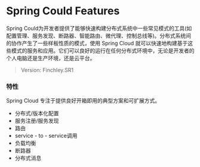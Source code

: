 # Spring Could Features

Spring Could为开发者提供了能够快速构建分布式系统中一些常见模式的工具(如配置管理、服务发现、断路器、智能路由、微代理、控制总线等)。分布式系统间的协作产生了一些样板性质的模式，使用 Spring Cloud 就可以快速地构建基于这些模式的服务和应用。它们可以良好的运行在任何分布式环境中，无论是开发者的个人电脑还是生产环境，还是云平台。

> Version: Finchley.SR1

### 特性

Spring Cloud 专注于提供良好开箱即用的典型方案和可扩展方式。

- 分布式/版本化配置
- 服务注册/服务发现
- 路由
- service - to - service调用
- 负载均衡
- 断路器
- 分布式消息

